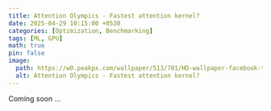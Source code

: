 ```yaml
---
title: Attention Olympics - Fastest attention kernel?
date: 2025-04-29 10:15:00 +0530
categories: [Optimization, Benchmarking]
tags: [ML, GPU]
math: true
pin: false
image:
  path: https://w0.peakpx.com/wallpaper/513/701/HD-wallpaper-facebook-timeline-usain-bolt-usain-bolt-the-man-an-athlete-runner-world-champion-a-sprinter-olympic-champion.jpg
  alt: Attention Olympics - Fastest attention kernel?
---
```


Coming soon ...
